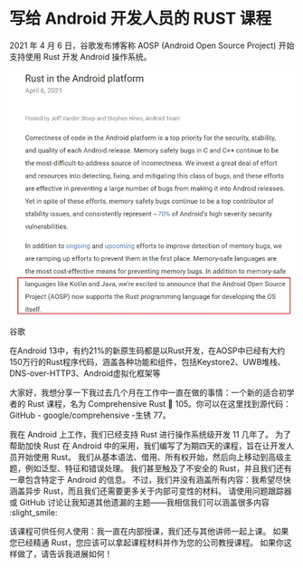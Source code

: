 # 写给 Android 开发人员的 RUST 课程

2021 年 4 月 6 日，谷歌发布博客称 AOSP (Android Open Source Project) 开始支持使用 Rust 开发 Android 操作系统。

![](https://raw.githubusercontent.com/mogoweb/mywritings/master/book_wechat/202303/images/rust_for_android_developer_01.jpg)

谷歌

在Android 13中，有约21%的新原生码都是以Rust开发，在AOSP中已经有大约150万行的Rust程序代码，涵盖各种功能和组件，包括Keystore2、UWB堆栈、DNS-over-HTTP3、Android虚拟化框架等

大家好，我想分享一下我过去几个月在工作中一直在做的事情：一个新的适合初学者的 Rust 课程，名为 Comprehensive Rust :crab: 105。你可以在这里找到源代码：GitHub - google/comprehensive -生锈 77。

我在 Android 上工作，我们已经支持 Rust 进行操作系统级开发 11 几年了。 为了帮助加快 Rust 在 Android 中的采用，我们编写了为期四天的课程，旨在让开发人员开始使用 Rust。 我们从基本语法、借用、所有权开始，然后向上移动到高级主题，例如泛型、特征和错误处理。 我们甚至触及了不安全的 Rust，并且我们还有一章包含特定于 Android 的信息。 不过，我们并没有涵盖所有内容：我希望尽快涵盖异步 Rust，而且我们还需要更多关于内部可变性的材料。 请使用问题跟踪器或 GitHub 讨论让我知道其他遗漏的主题——我相信我们可以涵盖很多内容 :slight_smile:

该课程可供任何人使用：我一直在内部授课，我们还与其他讲师一起上课。 如果您已经精通 Rust，您应该可以拿起课程材料并作为您的公司教授课程。 如果你这样做了，请告诉我进展如何！

